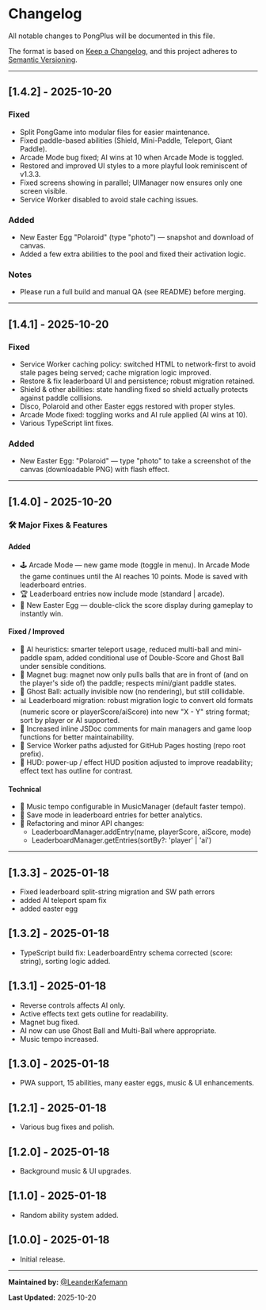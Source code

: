 ﻿# Changelog

All notable changes to PongPlus will be documented in this file.

The format is based on [Keep a Changelog](https://keepachangelog.com/en/1.0.0/),
and this project adheres to [Semantic Versioning](https://semver.org/spec/v2.0.0.html).

---

## [1.4.2] - 2025-10-20

### Fixed
- Split PongGame into modular files for easier maintenance.
- Fixed paddle-based abilities (Shield, Mini-Paddle, Teleport, Giant Paddle).
- Arcade Mode bug fixed; AI wins at 10 when Arcade Mode is toggled.
- Restored and improved UI styles to a more playful look reminiscent of v1.3.3.
- Fixed screens showing in parallel; UIManager now ensures only one screen visible.
- Service Worker disabled to avoid stale caching issues.

### Added
- New Easter Egg "Polaroid" (type "photo") — snapshot and download of canvas.
- Added a few extra abilities to the pool and fixed their activation logic.

### Notes
- Please run a full build and manual QA (see README) before merging.

---

## [1.4.1] - 2025-10-20

### Fixed
- Service Worker caching policy: switched HTML to network-first to avoid stale pages being served; cache migration logic improved.
- Restore & fix leaderboard UI and persistence; robust migration retained.
- Shield & other abilities: state handling fixed so shield actually protects against paddle collisions.
- Disco, Polaroid and other Easter eggs restored with proper styles.
- Arcade Mode fixed: toggling works and AI rule applied (AI wins at 10).
- Various TypeScript lint fixes.

### Added
- New Easter Egg: "Polaroid" — type "photo" to take a screenshot of the canvas (downloadable PNG) with flash effect.

---

## [1.4.0] - 2025-10-20

### 🛠 Major Fixes & Features

#### Added
- 🕹️ Arcade Mode — new game mode (toggle in menu). In Arcade Mode the game continues until the AI reaches 10 points. Mode is saved with leaderboard entries.
- 🏆 Leaderboard entries now include mode (standard | arcade).
- 🎁 New Easter Egg — double-click the score display during gameplay to instantly win.

#### Fixed / Improved
- 🤖 AI heuristics: smarter teleport usage, reduced multi-ball and mini-paddle spam, added conditional use of Double-Score and Ghost Ball under sensible conditions.
- 🧲 Magnet bug: magnet now only pulls balls that are in front of (and on the player's side of) the paddle; respects mini/giant paddle states.
- 👻 Ghost Ball: actually invisible now (no rendering), but still collidable.
- 📊 Leaderboard migration: robust migration logic to convert old formats (numeric score or playerScore/aiScore) into new "X - Y" string format; sort by player or AI supported.
- 📝 Increased inline JSDoc comments for main managers and game loop functions for better maintainability.
- 🧭 Service Worker paths adjusted for GitHub Pages hosting (repo root prefix).
- 🎯 HUD: power-up / effect HUD position adjusted to improve readability; effect text has outline for contrast.

#### Technical
- 🔧 Music tempo configurable in MusicManager (default faster tempo).
- 🔁 Save mode in leaderboard entries for better analytics.
- 🧩 Refactoring and minor API changes:
  - LeaderboardManager.addEntry(name, playerScore, aiScore, mode)
  - LeaderboardManager.getEntries(sortBy?: 'player' | 'ai')

---

## [1.3.3] - 2025-01-18

- Fixed leaderboard split-string migration and SW path errors
- added AI teleport spam fix
- added easter egg

## [1.3.2] - 2025-01-18

- TypeScript build fix: LeaderboardEntry schema corrected (score: string), sorting logic added.

## [1.3.1] - 2025-01-18

- Reverse controls affects AI only.
- Active effects text gets outline for readability.
- Magnet bug fixed.
- AI now can use Ghost Ball and Multi-Ball where appropriate.
- Music tempo increased.

## [1.3.0] - 2025-01-18

- PWA support, 15 abilities, many easter eggs, music & UI enhancements.

## [1.2.1] - 2025-01-18

- Various bug fixes and polish.

## [1.2.0] - 2025-01-18

- Background music & UI upgrades.

## [1.1.0] - 2025-01-18

- Random ability system added.

## [1.0.0] - 2025-01-18

- Initial release.

---

**Maintained by:** [@LeanderKafemann](https://github.com/LeanderKafemann)

**Last Updated:** 2025-10-20